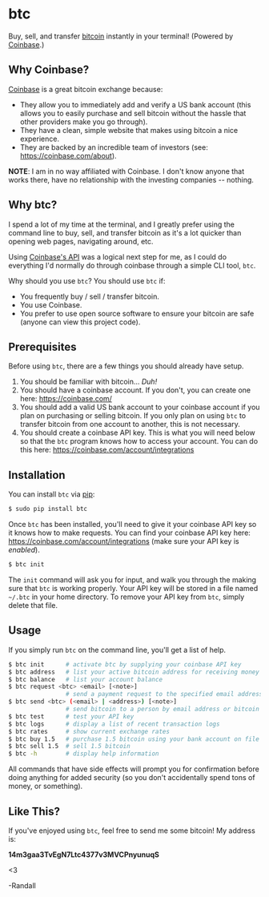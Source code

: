 # btc

Buy, sell, and transfer [bitcoin](http://bitcoin.org/en/) instantly in your
terminal!  (Powered by [Coinbase](https://coinbase.com/).)


## Why Coinbase?

[Coinbase](https://coinbase.com/) is a great bitcoin exchange because:

- They allow you to immediately add and verify a US bank account (this allows
  you to easily purchase and sell bitcoin without the hassle that other
  providers make you go through).
- They have a clean, simple website that makes using bitcoin a nice experience.
- They are backed by an incredible team of investors (see:
  https://coinbase.com/about).

**NOTE**: I am in no way affiliated with Coinbase.  I don't know anyone that
works there, have no relationship with the investing companies -- nothing.


## Why btc?

I spend a lot of my time at the terminal, and I greatly prefer using the command
line to buy, sell, and transfer bitcoin as it's a lot quicker than opening web
pages, navigating around, etc.

Using [Coinbase's API](https://coinbase.com/api/doc) was a logical next step for
me, as I could do everything I'd normally do through coinbase through a simple
CLI tool, `btc`.

Why should you use `btc`?  You should use `btc` if:

- You frequently buy / sell / transfer bitcoin.
- You use Coinbase.
- You prefer to use open source software to ensure your bitcoin are safe (anyone
  can view this project code).


## Prerequisites

Before using `btc`, there are a few things you should already have setup.

1. You should be familiar with bitcoin...  *Duh!*
2. You should have a coinbase account.  If you don't, you can create one here:
   https://coinbase.com/
3. You should add a valid US bank account to your coinbase account if you plan
   on purchasing or selling bitcoin.  If you only plan on using `btc` to
   transfer bitcoin from one account to another, this is not necessary.
4. You should create a coinbase API key.  This is what you will need below so
   that the `btc` program knows how to access your account.  You can do this
   here: https://coinbase.com/account/integrations


## Installation

You can install `btc` via [pip](http://pip.readthedocs.org/en/latest/):

```bash
$ sudo pip install btc
```

Once `btc` has been installed, you'll need to give it your coinbase API key so
it knows how to make requests.  You can find your coinbase API key here:
https://coinbase.com/account/integrations (make sure your API key is
*enabled*).

```bash
$ btc init
```

The `init` command will ask you for input, and walk you through the making sure
that `btc` is working properly.  Your API key will be stored in a file named
`~/.btc` in your home directory.  To remove your API key from `btc`, simply
delete that file.


## Usage

If you simply run `btc` on the command line, you'll get a list of help.

```bash
$ btc init      # activate btc by supplying your coinbase API key
$ btc address   # list your active bitcoin address for receiving money
$ btc balance   # list your account balance
$ btc request <btc> <email> [<note>]
                # send a payment request to the specified email address
$ btc send <btc> (<email> | <address>) [<note>]
                # send bitcoin to a person by email address or bitcoin address
$ btc test      # test your API key
$ btc logs      # display a list of recent transaction logs
$ btc rates     # show current exchange rates
$ btc buy 1.5   # purchase 1.5 bitcoin using your bank account on file
$ btc sell 1.5  # sell 1.5 bitcoin
$ btc -h        # display help information
```

All commands that have side effects will prompt you for confirmation before
doing anything for added security (so you don't accidentally spend tons of
money, or something).


## Like This?

If you've enjoyed using `btc`, feel free to send me some bitcoin!  My address
is:

**14m3gaa3TvEgN7Ltc4377v3MVCPnyunuqS**

<3

-Randall
